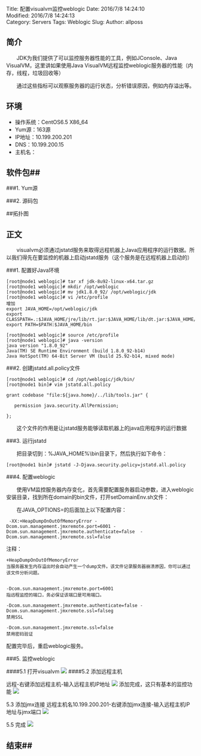 Title: 配置visualvm监控weblogic
Date: 2016/7/8 14:24:10   
Modified: 2016/7/8 14:24:13   
Category: Servers
Tags: Weblogic
Slug: 
Author: allposs


## 简介
&#160; &#160; &#160; &#160;JDK为我们提供了可以监控服务器性能的工具，例如JConsole、Java VisualVM，这里讲如果使用Java VisualVM远程监控weblogic服务器的性能（内存，线程，垃圾回收等）

&#160; &#160; &#160; &#160;通过这些指标可以观察服务器的运行状态，分析错误原因，例如内存溢出等。

## 环境

+ 操作系统：CentOS6.5 X86_64
+ Yum源：163源
+ IP地址：10.199.200.201
+ DNS：10.199.200.15
+ 主机名：

## 软件包##

###1. Yum源


###2. 源码包


##拓扑图


## 正文

&#160; &#160; &#160; &#160;visualvm必须通过jstatd服务来取得远程机器上Java应用程序的运行数据。所以我们得先在要监控的机器上启动jstatd服务（这个服务是在远程机器上启动的）

###1. 配置好Java环境

	[root@node1 weblogic]# tar xf jdk-8u92-linux-x64.tar.gz
	[root@node1 weblogic]# mkdir /opt/weblogic
	[root@node1 weblogic]# mv jdk1.8.0_92/ /opt/weblogic/jdk
	[root@node1 weblogic]# vi /etc/profile
	增加
	export JAVA_HOME=/opt/weblogic/jdk
	export CLASSPATH=.:$JAVA_HOME/jre/lib/rt.jar:$JAVA_HOME/lib/dt.jar:$JAVA_HOME/lib/tools.jar
	export PATH=$PATH:$JAVA_HOME/bin
	
	[root@node1 weblogic]# source /etc/profile
	[root@node1 weblogic]# java -version
	java version "1.8.0_92"
	Java(TM) SE Runtime Environment (build 1.8.0_92-b14)
	Java HotSpot(TM) 64-Bit Server VM (build 25.92-b14, mixed mode)


###2. 创建jstatd.all.policy文件

	[root@node1 weblogic]# cd /opt/weblogic/jdk/bin/
	[root@node1 bin]# vim jstatd.all.policy

	grant codebase "file:${java.home}/../lib/tools.jar" {

       permission java.security.AllPermission;

	};


&#160; &#160; &#160; &#160;这个文件的作用是让jstatd服务能够读取机器上的java应用程序的运行数据


###3. 运行jstatd

&#160; &#160; &#160; &#160;把目录切到：%JAVA_HOME%\bin目录下，然后执行如下命令：

	[root@node1 bin]# jstatd -J-Djava.security.policy=jstatd.all.policy


###4. 配置weblogic

&#160; &#160; &#160; &#160;使用VM监控服务器内存变化，首先需要配置服务器启动参数，进入weblogic安装目录，找到所在domain的bin文件，打开setDomainEnv.sh文件：

&#160; &#160; &#160; &#160;在JAVA_OPTIONS=的后面加上以下配置内容：

	 -XX:+HeapDumpOnOutOfMemoryError -Dcom.sun.management.jmxremote.port=6001 -Dcom.sun.management.jmxremote.authenticate=false  -Dcom.sun.management.jmxremote.ssl=false

注释：

	+HeapDumpOnOutOfMemoryError 
	当服务器发生内存溢出时会自动产生一个dump文件。该文件记录服务器崩溃原因，你可以通过该文件分析问题。


	-Dcom.sun.management.jmxremote.port=6001
	指远程监控的端口，务必保证该端口是可用端口。

	-Dcom.sun.management.jmxremote.authenticate=false -Dcom.sun.management.jmxremote.ssl=falseg 
	禁用SSL

	-Dcom.sun.management.jmxremote.ssl=false 
	禁用密码验证

配置完毕后，重启weblogic服务。

###5. 监控weblogic

####5.1 打开visualvm
![](http://image.allposs.cn/20160708145406.png)
####5.2 添加远程主机

远程-右键添加远程主机-输入远程主机IP地址
![](http://image.allposs.cn/20160708145524.png)
添加完成，这只有基本的监控功能
![](http://image.allposs.cn/20160708145536.png)

5.3 添加jmx连接
远程主机名10.199.200.201-右键添加jmx连接-输入远程主机IP地址与jmx端口
![](http://image.allposs.cn/20160708145637.png)

5.5 完成
![](http://image.allposs.cn/20160708145708.png)
	
## 结束##